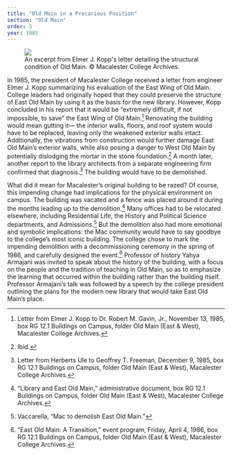 ```yaml
---
title: "Old Main in a Precarious Position"
section: "Old Main"
order: 5
year: 1985
---
```


 <figure>
   <img src="/mac-history/images/old-main_011.jpeg">
   <figcaption>
        An excerpt from Elmer J. Kopp's letter detailing the structural condition of Old Main. © Macalester College Archives.
   </figcaption>
</figure>

In 1985, the president of Macalester College received a letter from engineer Elmer J. Kopp summarizing his evaluation of the East Wing of Old Main. College leaders had originally hoped that they could preserve the structure of East Old Main by using it as the basis for the new library. However, Kopp concluded in his report that it would be “extremely difficult, if not impossible, to save” the East Wing of Old Main.[^1] Renovating the building would mean gutting it— the interior walls, floors, and roof system would have to be replaced, leaving only the weakened exterior walls intact. Additionally, the vibrations from construction would further damage East Old Main’s exterior walls, while also posing a danger to West Old Main by potentially dislodging the mortar in the stone foundation.[^2] A month later, another report to the library architects from a separate engineering firm confirmed that diagnosis.[^3] The building would have to be demolished. 

What did it mean for Macalester’s original building to be razed? Of course, this impending change had implications for the physical environment on campus. The building was vacated and a fence was placed around it during the months leading up to the demolition.[^4] Many offices had to be relocated elsewhere, including Residential Life, the History and Political Science departments, and Admissions.[^5] But the demolition also had more emotional and symbolic implications: the Mac community would have to say goodbye to the college’s most iconic building. The college chose to mark the impending demolition with a decommissioning ceremony in the spring of 1986, and carefully designed the event.[^6] Professor of history Yahya Armajani was invited to speak about the history of the building, with a focus on the people and the tradition of teaching in Old Main, so as to emphasize the learning that occurred within the building rather than the building itself. Professor Armajani’s talk was followed by a speech by the college president outlining the plans for the modern new library that would take East Old Main’s place. 

[^1]:
    Letter from Elmer J. Kopp to Dr. Robert M. Gavin, Jr., November 13, 1985, box RG 12.1 Buildings on Campus, folder Old Main (East & West), Macalester College Archives. 

[^2]:
    Ibid.

[^3]:
     Letter from Herberts Ule to Geoffrey T. Freeman, December 9, 1985, box RG 12.1 Buildings on Campus, folder Old Main (East & West), Macalester College Archives.

[^4]:
    “Library and East Old Main,” administrative document, box RG 12.1 Buildings on Campus, folder Old Main (East & West), Macalester College Archives. 

[^5]:
    Vaccarella, “Mac to demolish East Old Main.”

[^6]:
    “East Old Main: A Transition,” event program, Friday, April 4, 1986, box RG 12.1 Buildings on Campus, folder Old Main (East & West), Macalester College Archives.
